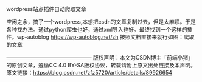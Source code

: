 wordpress站点插件自动爬取文章


空闲之余，搞了一个wordpress,本想把csdn的文章复制过去，但是太麻烦。于是各种找办法。通过python爬虫也好，通过xml导入也好。最终找到一个这样的插件。wp-autoblog https://wp-autoblog.net/zh
按照文档直接来就行如图：爬取的文章

————————————————
版权声明：本文为CSDN博主「前端小猪」的原创文章，遵循CC 4.0 BY-SA版权协议，转载请附上原文出处链接及本声明。
原文链接：https://blog.csdn.net/zfz5720/article/details/89926654